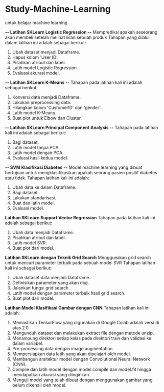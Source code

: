# Study-Machine-Learning
untuk belajar machine learning


**-- Latihan SKLearn Logistic Regression --**
Memprediksi apakah seseorang akan membeli setelah melihat iklan sebuah produk
Tahapan yang dilalui dalam latihan ini adalah sebagai berikut:
1. Ubah dataset menjadi Dataframe.
2. Hapus kolom 'User ID'.
3. Pisahkan atribut dan label.
4. Latih model Logistic Regression.
5. Evaluasi akurasi model.

**-- Latihan SKLearn K-Means --**
Tahapan pada latihan kali ini adalah sebagai berikut:
1. Konversi data menjadi Dataframe.
2. Lakukan preprocessing data.
3. Hilangkan kolom 'CustomerID' dan 'gender'.
4. Latih model K-Means.
5. Buat plot untuk Elbow dan Cluster.

**-- Latihan SKLearn Principal Component Analysis --**
Tahapan pada latihan kali ini adalah sebagai berikut:
1. Bagi dataset.
2. Latih model tanpa PCA.
3. Latih model dengan PCA.
4. Evaluasi hasil kedua model.

 **-- SVM Klasifikasi Diabetes --**
Model machine learning yang dibuat bertujuan untuk mengklasifikasikan apakah seorang pasien positif diabetes atau tidak.
Tahapan latihan kali ini adalah:
1. Ubah data ke dalam Dataframe.
2. Bagi dataset.
3. Lakukan standarisasi.
4. Buat dan latih model.
5. Evaluasi model.

**Latihan SKLearn Support Vector Regression**
Tahapan pada latihan kali ini adalah sebagai berikut:
1. Ubah data menjadi Dataframe.
2. Pisahkan atribut dan label.
3. Latih model SVR.
4. Buat plot dari model.


**Latihan SKLearn dengan Teknik Grid Search**
Menggunakan grid search untuk mencari parameter terbaik pada sebuah model SVR
Tahapan latihan kali ini sebagai berikut:
1. Ubah dataset data menjadi Dataframe.
2. Definisikan parameter yang akan diuji.
3. Jalankan fungsi grid search.
4. Latih model dengan parameter terbaik hasil grid search.
5. Buat plot dari model.

**Latihan Model Klasifikasi Gambar dengan CNN**
Tahapan latihan kali ini adalah:
1. Memastikan TensorFlow yang digunakan di Google Colab adalah versi di atas 2.0.
2. Mengunduh dataset dan melakukan extract file dengan metode unzip.
3. Menampung direktori setiap kelas pada direktori train dan validasi ke dalam variabel.
4. Pre-processing data dengan image augmentation.
5. Mempersiapkan data latih yang akan dipelajari oleh model.
6. Membangun arsitektur model dengan Convolutional Neural Network (CNN).
7. Compile dan latih model dengan model.compile dan model.fit hingga mendapatkan akurasi yang diinginkan.
8. Menguji model yang telah dibuat dengan menggunakan gambar yang belum dikenali oleh model.

